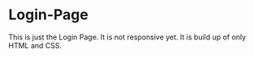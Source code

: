 # Login-Page
This is just  the Login Page. It is not responsive yet. It is build up of only HTML and CSS.
